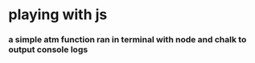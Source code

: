<h1>playing with js</h1>
<h3>a simple atm function ran in terminal with node and chalk to output console logs</h3>
